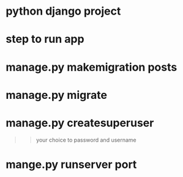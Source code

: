 # python django project
# step to run app
# manage.py makemigration posts
# manage.py migrate
# manage.py createsuperuser 
>>your choice to password and username
# mange.py runserver port
